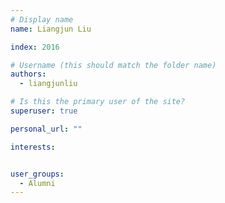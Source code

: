 ```yaml
---
# Display name
name: Liangjun Liu

index: 2016

# Username (this should match the folder name)
authors:
  - liangjunliu

# Is this the primary user of the site?
superuser: true

personal_url: ""

interests:


user_groups:
  - Alumni
---
```

